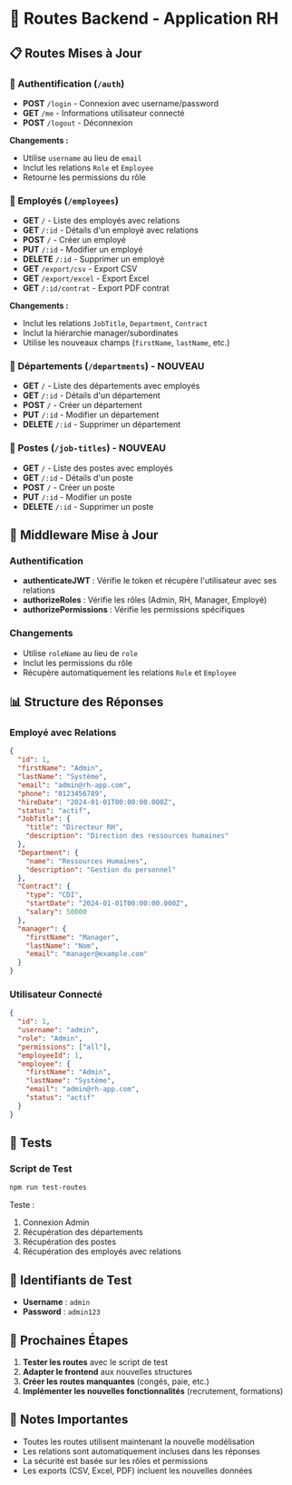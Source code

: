 # 🚀 Routes Backend - Application RH

## 📋 Routes Mises à Jour

### 🔐 Authentification (`/auth`)
- **POST** `/login` - Connexion avec username/password
- **GET** `/me` - Informations utilisateur connecté
- **POST** `/logout` - Déconnexion

**Changements :**
- Utilise `username` au lieu de `email`
- Inclut les relations `Role` et `Employee`
- Retourne les permissions du rôle

### 👥 Employés (`/employees`)
- **GET** `/` - Liste des employés avec relations
- **GET** `/:id` - Détails d'un employé avec relations
- **POST** `/` - Créer un employé
- **PUT** `/:id` - Modifier un employé
- **DELETE** `/:id` - Supprimer un employé
- **GET** `/export/csv` - Export CSV
- **GET** `/export/excel` - Export Excel
- **GET** `/:id/contrat` - Export PDF contrat

**Changements :**
- Inclut les relations `JobTitle`, `Department`, `Contract`
- Inclut la hiérarchie manager/subordinates
- Utilise les nouveaux champs (`firstName`, `lastName`, etc.)

### 🏢 Départements (`/departments`) - **NOUVEAU**
- **GET** `/` - Liste des départements avec employés
- **GET** `/:id` - Détails d'un département
- **POST** `/` - Créer un département
- **PUT** `/:id` - Modifier un département
- **DELETE** `/:id` - Supprimer un département

### 💼 Postes (`/job-titles`) - **NOUVEAU**
- **GET** `/` - Liste des postes avec employés
- **GET** `/:id` - Détails d'un poste
- **POST** `/` - Créer un poste
- **PUT** `/:id` - Modifier un poste
- **DELETE** `/:id` - Supprimer un poste

## 🔧 Middleware Mise à Jour

### Authentification
- **authenticateJWT** : Vérifie le token et récupère l'utilisateur avec ses relations
- **authorizeRoles** : Vérifie les rôles (Admin, RH, Manager, Employé)
- **authorizePermissions** : Vérifie les permissions spécifiques

### Changements
- Utilise `roleName` au lieu de `role`
- Inclut les permissions du rôle
- Récupère automatiquement les relations `Role` et `Employee`

## 📊 Structure des Réponses

### Employé avec Relations
```json
{
  "id": 1,
  "firstName": "Admin",
  "lastName": "Système",
  "email": "admin@rh-app.com",
  "phone": "0123456789",
  "hireDate": "2024-01-01T00:00:00.000Z",
  "status": "actif",
  "JobTitle": {
    "title": "Directeur RH",
    "description": "Direction des ressources humaines"
  },
  "Department": {
    "name": "Ressources Humaines",
    "description": "Gestion du personnel"
  },
  "Contract": {
    "type": "CDI",
    "startDate": "2024-01-01T00:00:00.000Z",
    "salary": 50000
  },
  "manager": {
    "firstName": "Manager",
    "lastName": "Nom",
    "email": "manager@example.com"
  }
}
```

### Utilisateur Connecté
```json
{
  "id": 1,
  "username": "admin",
  "role": "Admin",
  "permissions": ["all"],
  "employeeId": 1,
  "employee": {
    "firstName": "Admin",
    "lastName": "Système",
    "email": "admin@rh-app.com",
    "status": "actif"
  }
}
```

## 🧪 Tests

### Script de Test
```bash
npm run test-routes
```

Teste :
1. Connexion Admin
2. Récupération des départements
3. Récupération des postes
4. Récupération des employés avec relations

## 🔑 Identifiants de Test
- **Username** : `admin`
- **Password** : `admin123`

## 🚀 Prochaines Étapes

1. **Tester les routes** avec le script de test
2. **Adapter le frontend** aux nouvelles structures
3. **Créer les routes manquantes** (congés, paie, etc.)
4. **Implémenter les nouvelles fonctionnalités** (recrutement, formations)

## 📝 Notes Importantes

- Toutes les routes utilisent maintenant la nouvelle modélisation
- Les relations sont automatiquement incluses dans les réponses
- La sécurité est basée sur les rôles et permissions
- Les exports (CSV, Excel, PDF) incluent les nouvelles données 